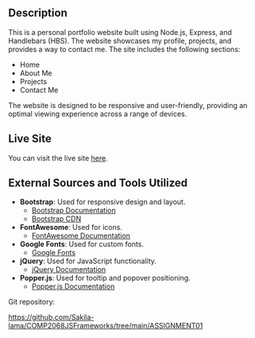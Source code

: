 ## Description
This is a personal portfolio website built using Node.js, Express, and Handlebars (HBS). The website showcases my profile, projects, and provides a way to contact me. The site includes the following sections:
- Home
- About Me
- Projects
- Contact Me

The website is designed to be responsive and user-friendly, providing an optimal viewing experience across a range of devices.

## Live Site
You can visit the live site [here](https://js-frameworks.onrender.com).

## External Sources and Tools Utilized
- **Bootstrap**: Used for responsive design and layout.
  - [Bootstrap Documentation](https://getbootstrap.com/)
  - [Bootstrap CDN](https://maxcdn.bootstrapcdn.com/bootstrap/4.5.2/css/bootstrap.min.css)
- **FontAwesome**: Used for icons.
  - [FontAwesome Documentation](https://fontawesome.com/)
- **Google Fonts**: Used for custom fonts.
  - [Google Fonts](https://fonts.google.com/)
- **jQuery**: Used for JavaScript functionality.
  - [jQuery Documentation](https://jquery.com/)
- **Popper.js**: Used for tooltip and popover positioning.
  - [Popper.js Documentation](https://popper.js.org/)


Git repository:
   
   https://github.com/Sakila-lama/COMP2068JSFrameworks/tree/main/ASSIGNMENT01

